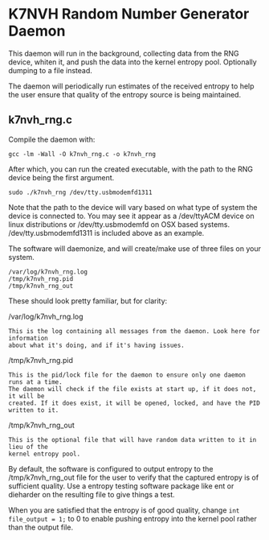 K7NVH Random Number Generator Daemon
=======

This daemon will run in the background, collecting data from the RNG device, whiten it, 
and push the data into the kernel entropy pool. Optionally dumping to a file instead.

The daemon will periodically run estimates of the received entropy to help the user 
ensure that quality of the entropy source is being maintained.

k7nvh_rng.c
------------------

Compile the daemon with:
	
	gcc -lm -Wall -O k7nvh_rng.c -o k7nvh_rng
	
After which, you can run the created executable, with the path to the RNG device being 
the first argument.

	sudo ./k7nvh_rng /dev/tty.usbmodemfd1311
	
Note that the path to the device will vary based on what type of system the device is connected to. You may see it appear as a /dev/ttyACM device on linux distributions or /dev/tty.usbmodemfd on OSX based systems. /dev/tty.usbmodemfd1311 is included above as an example.
	
The software will daemonize, and will create/make use of three files on your system.
	
	/var/log/k7nvh_rng.log
	/tmp/k7nvh_rng.pid
	/tmp/k7nvh_rng_out
	
These should look pretty familiar, but for clarity:

/var/log/k7nvh_rng.log
	
	This is the log containing all messages from the daemon. Look here for information 
	about what it's doing, and if it's having issues.
	
/tmp/k7nvh_rng.pid

	This is the pid/lock file for the daemon to ensure only one daemon runs at a time. 
	The daemon will check if the file exists at start up, if it does not, it will be 
	created. If it does exist, it will be opened, locked, and have the PID written to it.
	
/tmp/k7nvh_rng_out

	This is the optional file that will have random data written to it in lieu of the 
	kernel entropy pool.

By default, the software is configured to output entropy to the /tmp/k7nvh_rng_out file for 
the user to verify that the captured entropy is of sufficient quality. Use a entropy 
testing software package like ent or dieharder on the resulting file to give things a test.

When you are satisfied that the entropy is of good quality, change `int file_output = 1;` 
to 0 to enable pushing entropy into the kernel pool rather than the output file.
